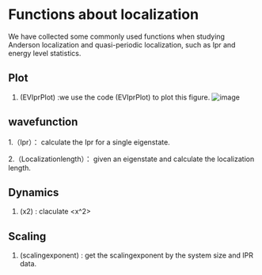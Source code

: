 # Functions about localization
We have collected some commonly used functions when studying Anderson localization and quasi-periodic localization, such as  Ipr and energy level statistics.
 
## Plot
1. (EVIprPlot) :we use the code (EVIprPlot) to plot this figure. 
![image](https://github.com/hustZhangYu/Localization/edit/main/EVIprPlotExample1.jpg)

## wavefunction
1.（Ipr）： calculate the Ipr for a single eigenstate.

2.（Localizationlength）： given an eigenstate and calculate the localization length.

## Dynamics
1. (x2) : claculate <x^2>

## Scaling
1. (scalingexponent) : get the scalingexponent by the system size and IPR data.  

